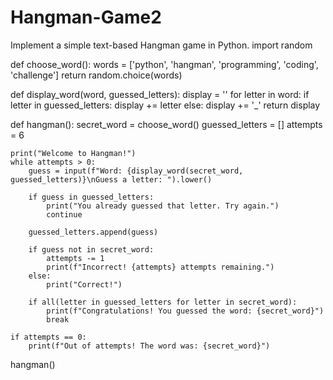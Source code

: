 # Hangman-Game2
 Implement a simple text-based Hangman game in Python.
import random

def choose_word():
    words = ['python', 'hangman', 'programming', 'coding', 'challenge']
    return random.choice(words)

def display_word(word, guessed_letters):
    display = ''
    for letter in word:
        if letter in guessed_letters:
            display += letter
        else:
            display += '_'
    return display

def hangman():
    secret_word = choose_word()
    guessed_letters = []
    attempts = 6

    print("Welcome to Hangman!")
    while attempts > 0:
        guess = input(f"Word: {display_word(secret_word, guessed_letters)}\nGuess a letter: ").lower()

        if guess in guessed_letters:
            print("You already guessed that letter. Try again.")
            continue

        guessed_letters.append(guess)

        if guess not in secret_word:
            attempts -= 1
            print(f"Incorrect! {attempts} attempts remaining.")
        else:
            print("Correct!")

        if all(letter in guessed_letters for letter in secret_word):
            print(f"Congratulations! You guessed the word: {secret_word}")
            break

    if attempts == 0:
        print(f"Out of attempts! The word was: {secret_word}")

hangman()
